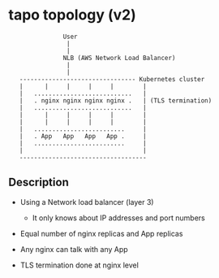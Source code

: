 # tapo topology (v2)

                   User
                    |
                    |
                   NLB (AWS Network Load Balancer)
                    |
                    |
       -------------------------------- Kubernetes cluster
       |      |     |     |     |        |
       |   ...........................   |
       |   . nginx nginx nginx nginx .   | (TLS termination)
       |   ...........................   |
       |      |     |     |     |        |
       |      |     |     |     |        |
       |   .........................     |
       |   . App   App   App   App .     |
       |   .........................     |
       |                                 |
       -----------------------------------

## Description

* Using a Network load balancer (layer 3)
    * It only knows about IP addresses and port numbers

* Equal number of nginx replicas and App replicas

* Any nginx can talk with any App

* TLS termination done at nginx level
